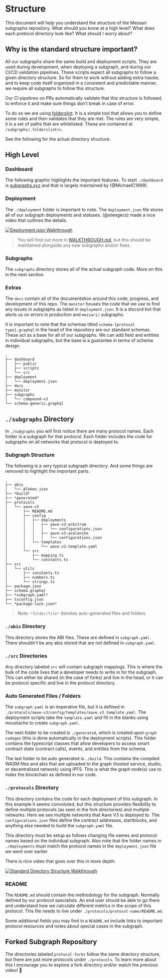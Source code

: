 # Structure

This document will help you understand the structure of the Messari subgraphs repository. What should you know at a high level? What does each protocol directory look like? What should I worry about?

## Why is the standard structure important?

All our subgraphs share the same build and deployment scripts. They are used during development, when deploying a subgraph, and during our CI/CD validation pipelines. These scripts expect all subgraphs to follow a given directory structure. So for them to work without adding extra hassle, and to keep code itself organized in a consistent and predictable manner, we require all subgraphs to follow this structure.

Our CI pipelines on PRs automatically validate that this structure is followed, to enforce it and make sure things don't break in case of error.

To do so we are using [folderslint](). It is a simple tool that allows you to define some rules and then validates that they are met. The rules are very simple, it is a set of paths that are whitelisted. These are contained at `/subgraphs/.folderslintrc`.

See the following for the actual directory structure.

## High Level

### Dashboard

The following graphic highlights the important features. To start `./dashboard` is [subgraphs.xyz](https://subgraphs.messari.io/) and that is largely maintained by (@MichaelC1999).

### Deployment

The `./deployment` folder is important to note. The `deployment.json` file stores all of our subgraph deployments and statuses. (@steegecs) made a nice video that outlines the details.

[![Deployment.json Walkthrough](https://img.youtube.com/vi/cgCNkRmM4NM/0.jpg)](https://youtu.be/cgCNkRmM4NM)

> You will find out more in [WALKTHROUGH.md](./WALKTHROUGH.md), but this should be maintained alongside any new subgraphs and/or fixes.

### Subgraphs

The `subgraphs` directory stores all of the actual subgraph code. More on this in the next section.

### Extras

The `docs` contain all of the documentation around this code, progress, and development of this repo. The `monitor` houses the code that we use to find any issues in subgraphs as listed in `deployment.json`. It is a discord bot that alerts us on errors in production and `messari/` subgraphs.

It is important to note that the schemas titled `schema-{protocol type}.graphql` in the head of the repository are our standard schemas. These act as a base for all of our subgraphs. We can add field and entities in individual subgraphs, but the base is a guarantee in terms of schema design.

```
.
├── dashboard
│   ├── public
│   ├── scripts
│   └── src
├── deployment
│   └── deployment.json
├── docs
├── monitor
├── subgraphs
│   └── compound-v3
└── schema-generic.graphql
```

## `./subgraphs` Directory

In `./subgraphs` you will first notice there are many protocol names. Each folder is a subgraph for that protocol. Each folder includes the code for subgraphs on all networks that protocol is deployed to.

### Subgraph Structure

The following is a very typical subgraph directory. And some things are removed to highlight the important parts.

```
.
├── abis
│   └── AToken.json
├── *build*
├── *generated*
├── protocols
│   └── aave-v3
│       ├── README.md
│       ├── config
│       │   ├── deployments
│       │   │   ├── aave-v3-arbitrum
│       │   │   │   └── configurations.json
│       │   │   ├── aave-v3-avalanche
│       │   │   │   └── configurations.json
│       │   └── templates
│       │       └── aave.v3.template.yaml
│       └── src
│           ├── mapping.ts
│           └── constants.ts
├── src
│   └── utils
│       ├── constants.ts
│       ├── numbers.ts
│       └── strings.ts
├── package.json
├── schema.graphql
├── *subgraph.yaml*
├── tsconfig.json
└── *package-lock.json*
```

> Note: `*folder/file*` denotes auto-generated files and folders.

### `./abis` Directory

This directory stores the ABI files. These are defined in `subgraph.yaml`. There shouldn't be any abis stored that are not defined in `subgraph.yaml`.

### `./src` Directories

Any directory labeled `src` will contain subgraph mappings. This is where the bulk of the code lives that a developer needs to write in for the subgraph. This can either be shared (in the case of forks) and live in the head, or it can be protocol specific and live in the protocol directory.

### Auto Generated Files / Folders

The `subgraph.yaml` is an imperative file, but it is defined in `./protocols/aave-v3/config/templates/aave.v3.template.yaml`. The deployment scripts take the `template.yaml` and fill in the blanks using moustache to create `subgraph.yaml`.

The next folder to be created is `./generated`, which is created upon `graph codegen` (this is done automatically in the deployment scripts). This folder contains the typescript classes that allow developers to access smart contract state (contract calls), events, and entities from the schema.

The last folder to be auto generated is `./build`. This contains the compiled WASM files and abis that are uploaded to the graph (hosted service, studio, or decentralized network) using IPFS. This is what the graph node(s) use to index the blockchain as defined in our code.

### `./protocols` Directory

This directory contains the code for each deployment of this subgraph. In this example it seems convoluted, but this structure provides flexibility to define multiple protocols (as seen in the fork directories) and multiple networks. Here we see multiple networks that Aave V3 is deployed to. The `configurations.json` files define the contract addresses, startblocks, and anything else needed to build the `subgraph.yaml` file.

This directory must be setup as follows changing file names and protocol names based on the individual subgraph. Also note that the folder names in `./deployments` must match the protocol names in the `deployment.json` file we went over earlier.

There is nice video that goes over this in more depth:

[![Standard Directory Structure Walkthrough](https://img.youtube.com/vi/i3VAQYFMwEI/0.jpg)](https://youtu.be/i3VAQYFMwEI)

### README

The `README.md` should contain the methodology for the subgraph. Normally defined by our protocol specialists. An end user should be able to go there and understand how we calculate different metrics in the scope of this protocol. This file needs to live under `./protocols/protocol-name/README.md`.

Some additional fields you may find in a `README.md` include links to important protocol resources and notes about special cases in the subgraph.

## Forked Subgraph Repository

The directories labeled `protocol-forks` follow the same directory structure, but there are just more protocols under `./protocols`. To learn more about this I encourage you to explore a fork directory and/or watch the previous video! 👾
